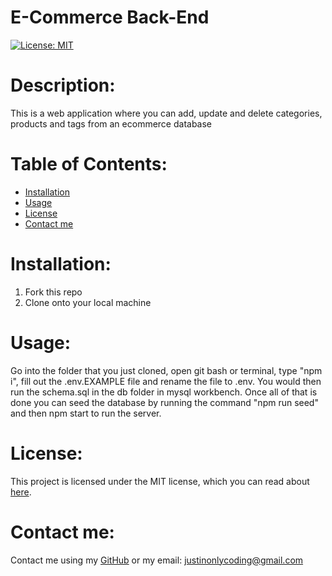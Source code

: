 # E-Commerce Back-End

[![License: MIT](https://img.shields.io/badge/License-MIT-yellow.svg)](https://opensource.org/licenses/MIT)

# Description:

This is a web application where you can add, update and delete categories, products and tags from an ecommerce database

# Table of Contents:

- [Installation](#installation)
- [Usage](#usage)
- [License](#license)
- [Contact me](#contact-me)

# Installation:

1. Fork this repo
2. Clone onto your local machine

# Usage:

Go into the folder that you just cloned, open git bash or terminal, type "npm i", fill out the .env.EXAMPLE file and rename the file to .env. You would then run the schema.sql in the db folder in mysql workbench. Once all of that is done you can seed the database by running the command "npm run seed" and then npm start to run the server.

# License:

This project is licensed under the MIT license, which you can read about [here](https://opensource.org/licenses/MIT).

# Contact me:

Contact me using my [GitHub](https://github.com/Justinean) or my email: justinonlycoding@gmail.com
